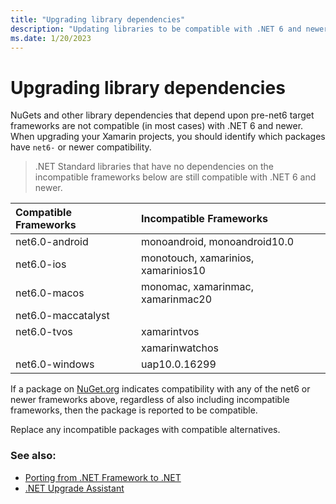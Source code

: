 ```yaml
---
title: "Upgrading library dependencies"
description: "Updating libraries to be compatible with .NET 6 and newer."
ms.date: 1/20/2023
---
```


# Upgrading library dependencies

NuGets and other library dependencies that depend upon pre-net6 target frameworks are not compatible (in most cases) with .NET 6 and newer. When upgrading your Xamarin projects, you should identify which packages have `net6-` or newer compatibility.

> .NET Standard libraries that have no dependencies on the incompatible frameworks below are still compatible with .NET 6 and newer.

| Compatible Frameworks | Incompatible Frameworks |
|:--|:--|
| net6.0-android | monoandroid, monoandroid10.0 |
| net6.0-ios | monotouch, xamarinios, xamarinios10 |
| net6.0-macos | monomac, xamarinmac, xamarinmac20 |
| net6.0-maccatalyst |  |
| net6.0-tvos | xamarintvos |
| | xamarinwatchos |
| net6.0-windows | uap10.0.16299 |

If a package on [NuGet.org](https://nuget.org) indicates compatibility with any of the net6 or newer frameworks above, regardless of also including incompatible frameworks, then the package is reported to be compatible.

Replace any incompatible packages with compatible alternatives.

### See also:

* [Porting from .NET Framework to .NET](https://learn.microsoft.com/dotnet/core/porting/)
* [.NET Upgrade Assistant](https://learn.microsoft.com/dotnet/core/porting/upgrade-assistant-overview)

